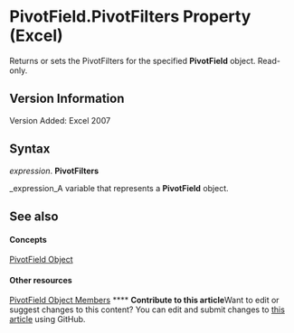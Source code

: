 
# PivotField.PivotFilters Property (Excel)

Returns or sets the PivotFilters for the specified  **PivotField** object. Read-only.


## Version Information

Version Added: Excel 2007 


## Syntax

 _expression_. **PivotFilters**

 _expression_A variable that represents a  **PivotField** object.


## See also


#### Concepts


 [PivotField Object](52784960-e2da-b43a-1e37-2d4dae61c6d8.md)
#### Other resources


 [PivotField Object Members](4a6ea12a-072c-a386-c855-7bf5f6eadd46.md)
****   **Contribute to this article**Want to edit or suggest changes to this content? You can edit and submit changes to  [this article](https://github.com/jhershey00/VBA_Excel_Test/OpenXMLCon/articles/f73019db-6975-6bc8-4e81-53c9799b44e0.md) using GitHub.


